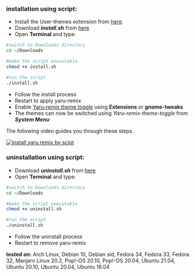 ### installation using script:
- Install the User-themes extension from [here](https://extensions.gnome.org/extension/19/user-themes/).
- Download **_install.sh_** from [here](https://github.com/Muqtxdir/yaru-remix/releases/download/v20.04/install.sh)
- Open **Terminal** and type:
```bash
#switch to Downloads directory
cd ~/Downloads
```
```bash
#make the script executable
chmod +x install.sh
```
```bash
#run the script
./install.sh
```
- Follow the install process
- Restart to apply yaru-remix
- Enable [Yaru-remix theme toggle](https://github.com/Muqtxdir/yaru-remix-theme-toggle) using **Extensions** or **gnome-tweaks**
- The themes can now be switched using *Yaru-remix-theme-toggle* from **_System Menu_**

The following video guides you through these steps.

[![install yaru remix by scipt](https://img.youtube.com/vi/ZSuXksOqAGw/0.jpg)](https://www.youtube.com/watch?v=ZSuXksOqAGw "install yaru remix by scipt")


### uninstallation using script:
- Download **_uninstall.sh_** from [here](https://github.com/Muqtxdir/yaru-remix/releases/download/v20.04/uninstall.sh)
- Open **Terminal** and type:
```bash
#switch to Downloads directory
cd ~/Downloads
```
```bash
#make the script executable
chmod +x uninstall.sh
```
```bash
#run the script
./uninstall.sh
```
- Follow the uninstall process
- Restart to remove yaru-remix

**tested on:**
Arch Linux, Debian 10, Debian sid, Fedora 34, Fedora 33, Fedora 32, Manjaro Linux 20.2, Pop!-OS 20.10, Pop!-OS 20.04, Ubuntu 21.04, Ubuntu 20.10, Ubuntu 20.04, Ubuntu 18.04





